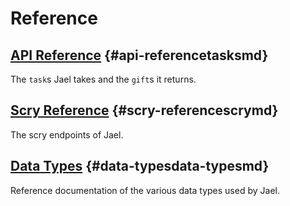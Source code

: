 # Reference

## [API Reference](tasks.md) {#api-referencetasksmd}

The `task`s Jael takes and the `gift`s it returns.

## [Scry Reference](scry.md) {#scry-referencescrymd}

The scry endpoints of Jael.

## [Data Types](data-types.md) {#data-typesdata-typesmd}

Reference documentation of the various data types used by Jael.
